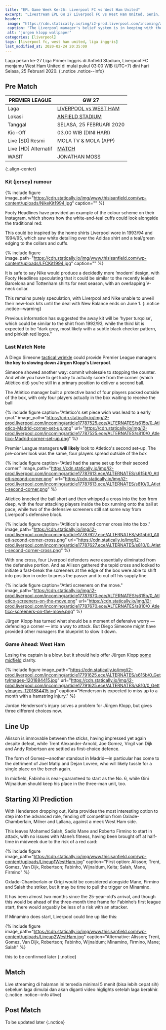 ```yaml
---
title: "EPL Game Week Ke-26: Liverpool FC vs West Ham United"
excerpt: "Livestream EPL GW 27 Liverpool FC vs West Ham United. Senin, 25 Februari 2020 Pukul 03.00 WIB (UTC+7)."
header:
 image: "https://cdn.statically.io/img/i2-prod.liverpool.com/incoming/article17788820.ece/ALTERNATES/s810/0_GettyImages-1207274193.jpg"
 caption: "The Liverpool manager's belief system is in keeping with the city's, and [his letter](https://cdn.statically.io/img/ichef.bbci.co.uk/news/695/cpsprodpb/17D0C/production/_110984579_kloppletter2-nc.png) to reply a young Manchester United fan [letter](https://cdn.statically.io/img/www.foxsportsasia.com/tachyon/2020/02/03-15.jpg) this week only served to reinforce that"
 alt: "jurgen klopp wallpaper"
categories: [liverpool]
tags: [liverpool fc, west ham united, liga inggris]
last_modified_at: 2020-02-24 20:35:00
---
```


Laga pekan ke-27 Liga Primer Inggris di Anfield Stadium, Liverpool FC menjamu West Ham United di mulai pukul 03:00 WIB (UTC+7) dini hari Selasa, 25 Februari 2020.
{:.notice .notice--info}

## Pre Match

|PREMIER LEAGUE|GW 27|
|---|---|
|Laga|[LIVERPOOL vs WEST HAM](/liverpool/home-vs-westham/)|
|Lokasi|[ANFIELD STADIUM](/liverpool/this-is-anfield-the-history-of-liverpools-famous-sign/)|
|Tanggal|SELASA, 25 FEBRUARI 2020|
|Kic-Off|03.00 WIB (DINI HARI)|
|Live [SD] Resmi|MOLA TV & MOLA (APP)|
|Live [HD] Alternatif|[MATCH](#match)
|WASIT|JONATHAN MOSS|
{:.align-center}

### Kit (jersey) rumour

{% include figure image_path="https://cdn.statically.io/img/www.thisisanfield.com/wp-content/uploads/NikeKit1994.jpg" caption="" %}

Footy Headlines have provided an example of the colour scheme on their Instagram, which shows how the white-and-teal cuffs could look alongside the traditional red:

This could be inspired by the home shirts Liverpool wore in 1993/94 and 1994/95, which saw white detailing over the Adidas shirt and a teal/green edging to the collars and cuffs.

{% include figure image_path="https://cdn.statically.io/img/www.thisisanfield.com/wp-content/uploads/LFCKit1994.jpg" caption="" %}

It is safe to say Nike would produce a decidedly more ‘modern’ design, with Footy Headlines speculating that it could be similar to the recently leaked Barcelona and Tottenham shirts for next season, with an overlapping V-neck collar.

This remains purely speculation, with Liverpool and Nike unable to unveil their new-look kits until the deal with New Balance ends on June 1.
{:.notice .notice--warning}

Previous information has suggested the away kit will be ‘hyper turqoise’, which could be similar to the shirt from 1992/93, while the third kit is expected to be “dark grey, most likely with a subtle black checker pattern, and pinkish red logos.”

### Last Match Note

A Diego Simeone [tactical wrinkle](/liverpool/ucl-away-vs-atletico/) could provide Premier League managers **the key to slowing down Jürgen Klopp's Liverpool**.

Simeone showed another way: commit wholesale to stopping the counter. And while you have to get lucky to actually score from the corner (which Atlético did) you're still in a primary position to deliver a second ball.

The Atlético manager built a protective band of four players packed outside of the box, with only four players actually in the box waiting to receive the ball

{% include figure caption="Atletico's set piece wich was lead to a early goal." image_path="https://cdn.statically.io/img/i2-prod.liverpool.com/incoming/article17787525.ece/ALTERNATES/s615b/0_Atletico-Madrid-corner-set-up.png" url="https://cdn.statically.io/img/i2-prod.liverpool.com/incoming/article17787525.ece/ALTERNATES/s810/0_Atletico-Madrid-corner-set-up.png" %}

Premier League managers **will likely** look to Atletico's second set-up. The pre-corner look was the same, four players spread outside of the box

{% include figure caption="Atleti had the same set up for their second corner." image_path="https://cdn.statically.io/img/i2-prod.liverpool.com/incoming/article17787613.ece/ALTERNATES/s615b/0_Atleti-second-corner.png" url="https://cdn.statically.io/img/i2-prod.liverpool.com/incoming/article17787613.ece/ALTERNATES/s810/0_Atleti-second-corner.png" %}

Atletico knocked the ball short and then whipped a cross into the box from deep, with the four attacking players inside the box running onto the ball at pace, while two of the defensive screeners still sat some way from Liverpool's defensive block.

{% include figure caption="Atlitico's second corner cross into the box." image_path="https://cdn.statically.io/img/i2-prod.liverpool.com/incoming/article17787627.ece/ALTERNATES/s615b/0_Atleti-second-corner-cross.png" url="https://cdn.statically.io/img/i2-prod.liverpool.com/incoming/article17787627.ece/ALTERNATES/s810/0_Atleti-second-corner-cross.png" %}

With one cross, four Liverpool defenders were essentially eliminated from the defensive portion. And as Allison gathered the tepid cross and looked to initiate a fast-break the screeners at the edge of the box were able to shift into position in order to press the passer and to cut off his supply line.

{% include figure caption="Atleti screeners on the move." image_path="https://cdn.statically.io/img/i2-prod.liverpool.com/incoming/article17787670.ece/ALTERNATES/s615b/0_Atletico-screeners-on-the-move.png" url="https://cdn.statically.io/img/i2-prod.liverpool.com/incoming/article17787670.ece/ALTERNATES/s810/0_Atletico-screeners-on-the-move.png" %}

Jürgen Klopp has turned what should be a moment of defensive worry — defending a corner — into a way to attack. But Diego Simeone might have provided other managers the blueprint to slow it down.

### Game Ahead: West Ham

Losing the captain is a blow, but it should help offer Jürgen Klopp [some midfield](#starting-xi-prediction) clarity.

{% include figure image_path="https://cdn.statically.io/img/i2-prod.liverpool.com/incoming/article17791625.ece/ALTERNATES/s615b/0_GettyImages-1201884415.jpg" url="https://cdn.statically.io/img/i2-prod.liverpool.com/incoming/article17791625.ece/ALTERNATES/s810/0_GettyImages-1201884415.jpg" caption="Henderson is expected to miss up to a month with a hamstring injury." %}

Jordan Henderson's injury solves a problem for Jürgen Klopp, but gives three different choices now. 

## Line Up

Alisson is immovable between the sticks, having impressed yet again despite defeat, while Trent Alexander-Arnold, Joe Gomez, Virgil van Dijk and Andy Robertson are settled as first-choice defence.

The form of Gomez—another standout in Madrid—in particular has come to the detriment of Joel Matip and Dejan Lovren, who will likely tussle for a single place on the bench again.

In midfield, Fabinho is near-guaranteed to start as the No. 6, while Gini Wijnaldum should keep his place in the three-man unit, too.

## Starting XI Prediction

With Henderson dropping out, Keita provides the most interesting option to step into the advanced role, fending off competition from Oxlade-Chamberlain, Milner and Lallana, against a meek West Ham side.

This leaves Mohamed Salah, Sadio Mane and Roberto Firmino to start in attack, with no issues with Mane’s fitness, having been brought off at half-time in midweek due to the risk of a red card:

{% include figure image_path="https://cdn.statically.io/img/www.thisisanfield.com/wp-content/uploads/Lineup1WestHam.jpg" caption="First option: Alisson; Trent, Gomez, Van Dijk, Robertson; Fabinho, Wijnaldum, Keita; Salah, Mane, Firmino" %}

Oxlade-Chamberlain or Origi would be considered alongside Mane, Firmino and Salah the striker, but it may be time to pull the trigger on Minamino.

It has been almost two months since the 25-year-old’s arrival, and though this would be ahead of the three-month time frame for Fabinho‘s first league start, there would arguably be less of a risk with an attacker.

If Minamino does start, Liverpool could line up like this:

{% include figure image_path="https://cdn.statically.io/img/www.thisisanfield.com/wp-content/uploads/Lineup2WestHam.jpg" caption="Alternative: Alisson; Trent, Gomez, Van Dijk, Robertson; Fabinho, Wijnaldum; Minamino, Firmino, Mane; Salah" %}

this to be confirmed later
{:.notice}

## Match

Live streaming di halaman ini tersedia minimal 5 menit (bisa lebih cepat sih) sebelum laga dimulai dan akan diganti video higlights setelah laga berakhir.
{:.notice .notice--info #live}

<!--
{% include video provider="internal" id="lfctv5" %}
-->


## Post Match

To be updated later
{:.notice}
